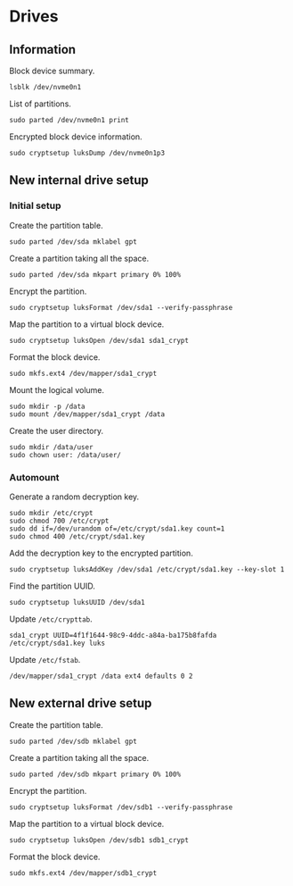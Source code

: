 # Drives

## Information

Block device summary.

    lsblk /dev/nvme0n1

List of partitions.

    sudo parted /dev/nvme0n1 print

Encrypted block device information.

    sudo cryptsetup luksDump /dev/nvme0n1p3

## New internal drive setup

### Initial setup

Create the partition table.

    sudo parted /dev/sda mklabel gpt

Create a partition taking all the space.

    sudo parted /dev/sda mkpart primary 0% 100%

Encrypt the partition.

    sudo cryptsetup luksFormat /dev/sda1 --verify-passphrase

Map the partition to a virtual block device.

    sudo cryptsetup luksOpen /dev/sda1 sda1_crypt

Format the block device.

    sudo mkfs.ext4 /dev/mapper/sda1_crypt

Mount the logical volume.

    sudo mkdir -p /data
    sudo mount /dev/mapper/sda1_crypt /data

Create the user directory.

    sudo mkdir /data/user
    sudo chown user: /data/user/

### Automount

Generate a random decryption key.

    sudo mkdir /etc/crypt
    sudo chmod 700 /etc/crypt
    sudo dd if=/dev/urandom of=/etc/crypt/sda1.key count=1
    sudo chmod 400 /etc/crypt/sda1.key

Add the decryption key to the encrypted partition.

    sudo cryptsetup luksAddKey /dev/sda1 /etc/crypt/sda1.key --key-slot 1

Find the partition UUID.

    sudo cryptsetup luksUUID /dev/sda1

Update `/etc/crypttab`.

    sda1_crypt UUID=4f1f1644-98c9-4ddc-a84a-ba175b8fafda /etc/crypt/sda1.key luks

Update `/etc/fstab`.

    /dev/mapper/sda1_crypt /data ext4 defaults 0 2

## New external drive setup

Create the partition table.

    sudo parted /dev/sdb mklabel gpt

Create a partition taking all the space.

    sudo parted /dev/sdb mkpart primary 0% 100%

Encrypt the partition.

    sudo cryptsetup luksFormat /dev/sdb1 --verify-passphrase

Map the partition to a virtual block device.

    sudo cryptsetup luksOpen /dev/sdb1 sdb1_crypt

Format the block device.

    sudo mkfs.ext4 /dev/mapper/sdb1_crypt

